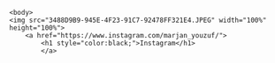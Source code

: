 <html><head>
        <title>MARJAN YOUZUF</title>
    </head>

    <body>
    <img src="3488D9B9-945E-4F23-91C7-92478FF321E4.JPEG" width="100%" height="100%">
        <a href="https://www.instagram.com/marjan_youzuf/">
            <h1 style="color:black;">Instagram</h1>
            </a>
    
</body></html>
